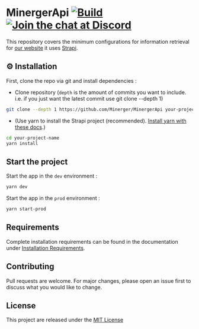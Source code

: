 # MinergerApi [![Build](https://github.com/Minerger/MinergerApi/actions/workflows/build.yml/badge.svg)](https://github.com/Minerger/MinergerApi/actions/workflows/build.yml) [![Join the chat at Discord](https://img.shields.io/badge/chat-on%20discord-7289DA.svg)](https://discord.gg/qDY2epj)


This repository covers the minimum configurations for information retrieval for [our website](https://minerger.fr) it uses [Strapi](https://github.com/strapi/strapi).
## ⚙️ Installation

First, clone the repo via git and install dependencies :

- Clone repository (`depth` is the amount of commits you want to include. i.e. if you just want the latest commit use git clone --depth 1)
```bash
git clone --depth 1 https://github.com/Minerger/MinergerApi your-project-name
```

- (Use yarn to install the Strapi project (recommended). [Install yarn with these docs](https://classic.yarnpkg.com/en/docs/install/).) 

```bash
cd your-project-name
yarn install
```
## Start the project

Start the app in the `dev` environment :
```bash
yarn dev
```

Start the app in the `prod` environment :
```bash
yarn start-prod
```

## Requirements
Complete installation requirements can be found in the documentation under [Installation Requirements](https://strapi.io/documentation/developer-docs/latest/installation/cli.html#step-1-make-sure-requirements-are-met).


## Contributing
Pull requests are welcome. For major changes, please open an issue first to discuss what you would like to change.

## License
This project are released under the [MIT License](https://github.com/Minerger/MinergerApi/blob/main/LICENSE.md)